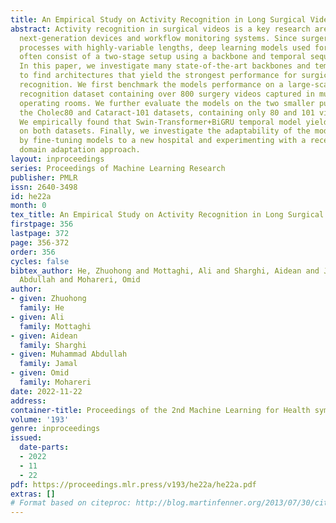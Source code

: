 ```yaml
---
title: An Empirical Study on Activity Recognition in Long Surgical Videos
abstract: Activity recognition in surgical videos is a key research area for developing
  next-generation devices and workflow monitoring systems. Since surgeries are long
  processes with highly-variable lengths, deep learning models used for surgical videos
  often consist of a two-stage setup using a backbone and temporal sequence model.
  In this paper, we investigate many state-of-the-art backbones and temporal models
  to find architectures that yield the strongest performance for surgical activity
  recognition. We first benchmark the models performance on a large-scale activity
  recognition dataset containing over 800 surgery videos captured in multiple clinical
  operating rooms. We further evaluate the models on the two smaller public datasets,
  the Cholec80 and Cataract-101 datasets, containing only 80 and 101 videos respectively.
  We empirically found that Swin-Transformer+BiGRU temporal model yielded strong performance
  on both datasets. Finally, we investigate the adaptability of the model to new domains
  by fine-tuning models to a new hospital and experimenting with a recent unsupervised
  domain adaptation approach.
layout: inproceedings
series: Proceedings of Machine Learning Research
publisher: PMLR
issn: 2640-3498
id: he22a
month: 0
tex_title: An Empirical Study on Activity Recognition in Long Surgical Videos
firstpage: 356
lastpage: 372
page: 356-372
order: 356
cycles: false
bibtex_author: He, Zhuohong and Mottaghi, Ali and Sharghi, Aidean and Jamal, Muhammad
  Abdullah and Mohareri, Omid
author:
- given: Zhuohong
  family: He
- given: Ali
  family: Mottaghi
- given: Aidean
  family: Sharghi
- given: Muhammad Abdullah
  family: Jamal
- given: Omid
  family: Mohareri
date: 2022-11-22
address:
container-title: Proceedings of the 2nd Machine Learning for Health symposium
volume: '193'
genre: inproceedings
issued:
  date-parts:
  - 2022
  - 11
  - 22
pdf: https://proceedings.mlr.press/v193/he22a/he22a.pdf
extras: []
# Format based on citeproc: http://blog.martinfenner.org/2013/07/30/citeproc-yaml-for-bibliographies/
---
```

